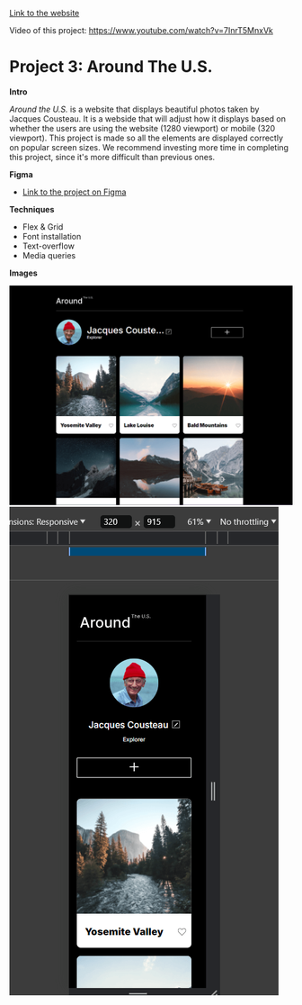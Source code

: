 [Link to the website](https://rosayi0702.github.io/se_project_aroundtheus/)

Video of this project: https://www.youtube.com/watch?v=7InrT5MnxVk

# Project 3: Around The U.S.

**Intro**

_Around the U.S._ is a website that displays beautiful photos taken by Jacques Cousteau.
It is a webside that will adjust how it displays based on whether the users are using the website (1280 viewport) or mobile (320 viewport).
This project is made so all the elements are displayed correctly on popular screen sizes. We recommend investing more time in completing this project, since it's more difficult than previous ones.

**Figma**

- [Link to the project on Figma](https://www.figma.com/file/ii4xxsJ0ghevUOcssTlHZv/Sprint-3%3A-Around-the-US?node-id=0%3A1)

**Techniques**

- Flex & Grid
- Font installation
- Text-overflow
- Media queries

**Images**

![1280 viewport](./images/demo/demo_1.png)
![320 viewport](./images/demo/demo_2.png)
